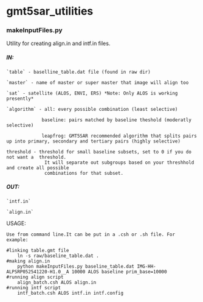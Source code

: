 # gmt5sar_utilities

### makeInputFiles.py

Utility for creating align.in and intf.in files.

##### IN:

	`table` - baselline_table.dat file (found in raw dir)
	
	`master` - name of master or super master that image will align too
	
	`sat` - satellite (ALOS, ENVI, ERS) *Note: Only ALOS is working presently*
	
	`algorithm` - all: every possible combination (least selective)
	
                 baseline: pairs matched by baseline theshold (moderatly selective)
		 
                 leapfrog: GMT5SAR recommended algorithm that splits pairs up into primary, secondary and tertiary pairs (highly selective)
     
	threshold - threshold for small baseline subsets, set to 0 if you do not want a  threshold.
                  It will separate out subgroups based on your threshhold and create all possible
                  combinations for that subset.
	

##### OUT:
	`intf.in`
	
	`align.in`

USAGE:

	Use from command line.It can be put in a .csh or .sh file. For example:

	#linking table.gmt file
		ln -s raw/baseline_table.dat .
	#making align.in
		python makeInputFiles.py baseline_table.dat IMG-HH-ALPSRP052541220-H1.0__A 10000 ALOS baseline prim_base=10000
	#running align script
		align_batch.csh ALOS align.in
	#running intf script
		intf_batch.csh ALOS intf.in intf.config
